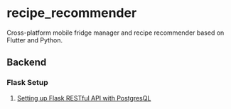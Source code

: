 # recipe_recommender
Cross-platform mobile fridge manager and recipe recommender based on Flutter and Python.

## Backend

### Flask Setup

1. [Setting up Flask RESTful API with PostgresQL](https://www.codementor.io/@dongido/how-to-build-restful-apis-with-python-and-flask-fh5x7zjrx)
